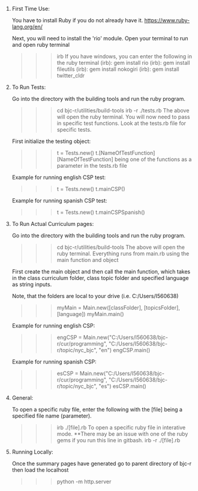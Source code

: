1. First Time Use:

    You have to install Ruby if you do not already have it.
    https://www.ruby-lang.org/en/

    Next, you will need to install the 'rio' module. 
    Open your terminal to run and open ruby terminal
    >>> irb
    If you have windows, you can enter the following 
    in the ruby terminal 
    >>>(irb): gem install rio
    >>>(irb): gem install fileutils
    >>>(irb): gem install nokogiri
    >>>(irb): gem install twitter_cldr

2. To Run Tests:

    Go into the directory with the building tools
    and run the ruby program.
    >>> cd bjc-r/utilities/build-tools
    >>> irb -r ./tests.rb
    The above will open the ruby terminal. You will now need to pass in
    specific test functions. Look at the tests.rb file for specific tests.

    First initialize the testing object:
    >>> t = Tests.new()
    >>> t.[NameOfTestFunction]
    [NameOfTestFunction] being one of the functions as a parameter in the tests.rb file

    Example for running english CSP test:
    >>> t = Tests.new()
    >>> t.mainCSP()

    Example for running spanish CSP test:
    >>> t = Tests.new()
    >>> t.mainCSPSpanish()

3. To Run Actual Curriculum pages:

    Go into the directory with the building tools
    and run the ruby program.
    >>> cd bjc-r/utilities/build-tools
    The above will open the ruby terminal.
    Everything runs from main.rb using the main function and object

    First create the main object and then call the main function,
    which takes in the class curriculum folder, class topic folder 
    and specified language as string inputs.
    
    Note, that the folders are local to your drive (i.e. C:/Users/I560638)
    >>> myMain = Main.new([classFolder], [topicsFolder], [language])
    >>> myMain.main()

    Example for running english CSP:
    >>> engCSP = Main.new("C:/Users/I560638/bjc-r/cur/programming", "C:/Users/I560638/bjc-r/topic/nyc_bjc", "en")
    >>> engCSP.main()

     Example for running spanish CSP:
    >>> esCSP = Main.new("C:/Users/I560638/bjc-r/cur/programming", "C:/Users/I560638/bjc-r/topic/nyc_bjc", "es")
    >>> esCSP.main()


4. General:

    To open a specific ruby file, enter the following with the [file]
    being a specified file name (parameter).
    >>> irb ./[file].rb
    To open a specific ruby file in interative mode. 
    **There may be an issue with one of the ruby gems if you run this line in gitbash.
    >>>irb -r ./[file].rb


5. Running Locally:

    Once the summary pages have generated go to parent directory of bjc-r
    then load the localhost
    >>>python -m http.server